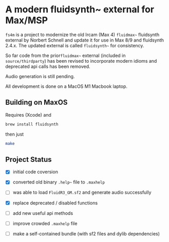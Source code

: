 # A modern fluidsynth~ external for Max/MSP

`fs4m` is a project to modernize the old Ircam (Max 4) `fluidmax~` fluidsynth external by Norbert Schnell and update it for use in Max 8/9 and fluidsynth 2.4.x. The updated external is called `fluidsynth~` for consistency.

So far code from the prior`fluidmax~` external (included in `source/thirdparty`) has been revised to incorporate modern idioms and deprecated api calls has been removed.

Audio generation is still pending.

All development is done on a MacOS M1 Macbook laptop.


## Building on MaxOS

Requires (Xcode) and

```sh
brew install fluidsynth
```

then just

```sh
make
```

## Project Status

- [x] initial code coversion

- [x] converted old binary `.help~` file to `.maxhelp`

- [ ] was able to load `FluidR3_GM.sf2` and generate audio successfully

- [x] replace deprecated / disabled functions

- [ ] add new useful api methods

- [ ] improve crowded `.maxhelp` file

- [ ] make a self-contained bundle (with sf2 files and dylib dependencies)
